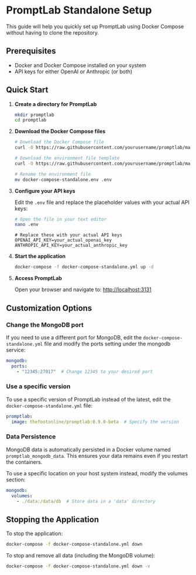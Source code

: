 # PromptLab Standalone Setup

This guide will help you quickly set up PromptLab using Docker Compose without having to clone the repository.

## Prerequisites

- Docker and Docker Compose installed on your system
- API keys for either OpenAI or Anthropic (or both)

## Quick Start

1. **Create a directory for PromptLab**

   ```bash
   mkdir promptlab
   cd promptlab
   ```

2. **Download the Docker Compose files**

   ```bash
   # Download the Docker Compose file
   curl -O https://raw.githubusercontent.com/yourusername/promptlab/main/docs/docker-compose-standalone.yml
   
   # Download the environment file template
   curl -O https://raw.githubusercontent.com/yourusername/promptlab/main/docs/docker-compose-standalone.env
   
   # Rename the environment file
   mv docker-compose-standalone.env .env
   ```

3. **Configure your API keys**

   Edit the `.env` file and replace the placeholder values with your actual API keys:

   ```bash
   # Open the file in your text editor
   nano .env
   ```

   ```
   # Replace these with your actual API keys
   OPENAI_API_KEY=your_actual_openai_key
   ANTHROPIC_API_KEY=your_actual_anthropic_key
   ```

4. **Start the application**

   ```bash
   docker-compose -f docker-compose-standalone.yml up -d
   ```

5. **Access PromptLab**

   Open your browser and navigate to: [http://localhost:3131](http://localhost:3131)

## Customization Options

### Change the MongoDB port

If you need to use a different port for MongoDB, edit the `docker-compose-standalone.yml` file and modify the ports setting under the mongodb service:

```yaml
mongodb:
  ports:
    - "12345:27017"  # Change 12345 to your desired port
```

### Use a specific version

To use a specific version of PromptLab instead of the latest, edit the `docker-compose-standalone.yml` file:

```yaml
promptlab:
  image: thefootonline/promptlab:0.9.0-beta  # Specify the version
```

### Data Persistence

MongoDB data is automatically persisted in a Docker volume named `promptlab_mongodb_data`. This ensures your data remains even if you restart the containers.

To use a specific location on your host system instead, modify the volumes section:

```yaml
mongodb:
  volumes:
    - ./data:/data/db  # Store data in a 'data' directory
```

## Stopping the Application

To stop the application:

```bash
docker-compose -f docker-compose-standalone.yml down
```

To stop and remove all data (including the MongoDB volume):

```bash
docker-compose -f docker-compose-standalone.yml down -v
```